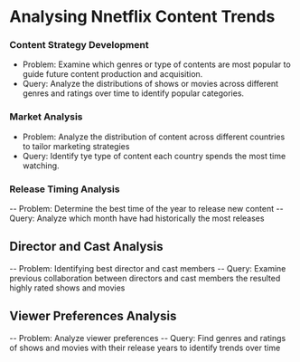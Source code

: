 # Analysing Nnetflix Content Trends

### Content Strategy Development
- Problem: Examine which genres or type of contents are most popular to guide future content production and acquisition.
- Query: Analyze the distributions of shows or movies across different genres and ratings over time to identify popular categories.

### Market Analysis
- Problem: Analyze the distribution of content across different countries  to tailor marketing strategies
- Query: Identify tye type of content each country spends the most time watching.

### Release Timing Analysis
-- Problem: Determine the best time of the year to release new content
-- Query: Analyze which month have had historically the most releases

## Director and Cast Analysis
-- Problem: Identifying best director and cast members 
-- Query: Examine previous collaboration between directors and cast members the resulted highly rated shows and movies

## Viewer Preferences Analysis
-- Problem: Analyze viewer preferences
-- Query: Find genres and ratings of shows and movies with their release years to identify trends over time
